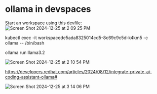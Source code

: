 # ollama in devspaces

Start an workspace using this devfile:
![Screen Shot 2024-12-25 at 2 09 25 PM](https://github.com/user-attachments/assets/695bdbc2-caff-4516-bb6a-b253aba5042c)

kubectl exec -it workspacede5ada8325014cd5-8c69c9c5d-k4km5 -c ollama -- /bin/bash

ollama run llama3.2

![Screen Shot 2024-12-25 at 2 10 54 PM](https://github.com/user-attachments/assets/1c5d7cbc-6774-4ff3-9c1f-dd8dcbb72b21)


https://developers.redhat.com/articles/2024/08/12/integrate-private-ai-coding-assistant-ollama#

![Screen Shot 2024-12-25 at 3 14 06 PM](https://github.com/user-attachments/assets/bc763f13-a329-420f-9939-0e38a088e10e)
